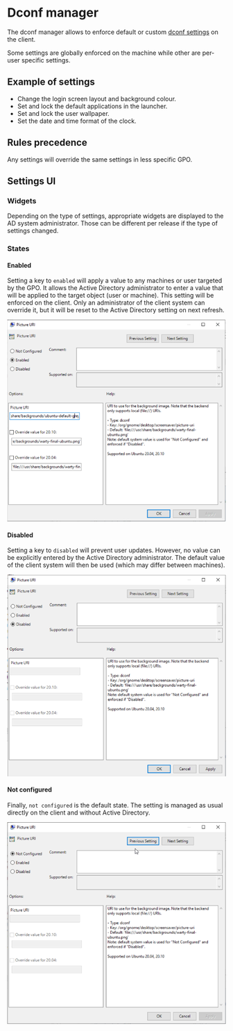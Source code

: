 # Dconf manager

The dconf manager allows to enforce default or custom [dconf settings](https://wiki.gnome.org/Projects/dconf/SystemAdministrators) on the client.

Some settings are globally enforced on the machine while other are per-user specific settings.

## Example of settings

- Change the login screen layout and background colour.
- Set and lock the default applications in the launcher.
- Set and lock the user wallpaper.
- Set the date and time format of the clock.

## Rules precedence

Any settings will override the same settings in less specific GPO.

## Settings UI

### Widgets

Depending on the type of settings, appropriate widgets are displayed to the AD system administrator. Those can be different per release if the type of settings changed.

### States

#### Enabled

Setting a key to `enabled` will apply a value to any machines or user targeted by the GPO.
It allows the Active Directory administrator to enter a value that will be applied to the target object (user or machine). This setting will be enforced on the client. Only an administrator of the client system can override it, but it will be reset to the Active Directory setting on next refresh.

![Enabled setting](../images/explanation/dconf/enabled.png)

#### Disabled

Setting a key to `disabled` will prevent user updates. However, no value can be explicitly entered by the Active Directory administrator. The default value of the client system will then be used (which may differ between machines).

![Disabled setting](../images/explanation/dconf/disabled.png)

#### Not configured

Finally, `not configured` is the default state. The setting is managed as usual directly on the client and without Active Directory.

![Not configure setting](../images/explanation/dconf/not_configured.png)
